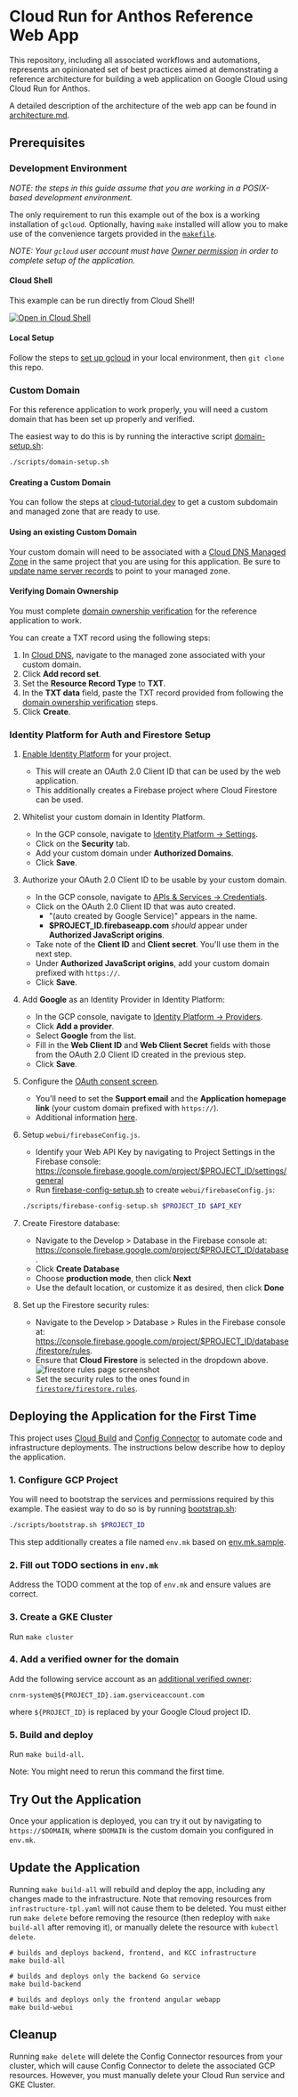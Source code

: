 # Cloud Run for Anthos Reference Web App

This repository, including all associated workflows and automations, represents
an opinionated set of best practices aimed at demonstrating a reference architecture
for building a web application on Google Cloud using Cloud Run for Anthos.

A detailed description of the architecture of the web app can be found in [architecture.md][].

## Prerequisites

### Development Environment

*NOTE: the steps in this guide assume that you are working in a POSIX-based
development environment.*

The only requirement to run this example out of the box is a working
installation of `gcloud`. Optionally, having `make` installed will allow you
to make use of the convenience targets provided in the [`makefile`][].

*NOTE: Your `gcloud` user account must have [Owner permission][] in order
to complete setup of the application.*

#### Cloud Shell

This example can be run directly from Cloud Shell!

[![Open in Cloud Shell](https://gstatic.com/cloudssh/images/open-btn.svg)](https://ssh.cloud.google.com/cloudshell/editor?cloudshell_git_repo=https%3A%2F%2Fgithub.com%2FGoogleCloudPlatform%2Fcloud-run-anthos-reference-web-app&cloudshell_git_branch=master)

#### Local Setup

Follow the steps to [set up gcloud][] in your local environment,
then `git clone` this repo.

### Custom Domain

For this reference application to work properly, you will need a custom domain
that has been set up properly and verified.

The easiest way to do this is by running the interactive script
[domain-setup.sh][]:

```bash
./scripts/domain-setup.sh
```

#### Creating a Custom Domain

You can follow the steps at [cloud-tutorial.dev][] to get a
custom subdomain and managed zone that are ready to use.

#### Using an existing Custom Domain

Your custom domain will need to be associated with a [Cloud DNS Managed Zone][]
in the same project that you are using for this application. Be sure to
[update name server records][] to point to your managed zone.

#### Verifying Domain Ownership

You must complete [domain ownership verification][] for the reference
application to work.

You can create a TXT record using the following steps:

1. In [Cloud DNS][], navigate to the managed zone associated with your custom domain.
1. Click **Add record set**.
1. Set the **Resource Record Type** to **TXT**.
1. In the **TXT data** field, paste the TXT record provided from following the
   [domain ownership verification][] steps.
1. Click **Create**.

### Identity Platform for Auth and Firestore Setup

1. [Enable Identity Platform][] for your project.
   * This will create an OAuth 2.0 Client ID that can be used by the web application.
   * This additionally creates a Firebase project where Cloud Firestore can be used.
1. Whitelist your custom domain in Identity Platform.
   * In the GCP console, navigate to [Identity Platform -> Settings][].
   * Click on the **Security** tab.
   * Add your custom domain under **Authorized Domains**.
   * Click **Save**.
1. Authorize your OAuth 2.0 Client ID to be usable by your custom domain.
   * In the GCP console, navigate to [APIs & Services -> Credentials][].
   * Click on the OAuth 2.0 Client ID that was auto created.
     * "(auto created by Google Service)" appears in the name.
     * **$PROJECT_ID.firebaseapp.com** _should_ appear under
       **Authorized JavaScript origins**.
   * Take note of the **Client ID** and **Client secret**. You'll use them in
     the next step.
   * Under **Authorized JavaScript origins**, add your custom domain prefixed
     with `https://`.
   * Click **Save**.
1. Add **Google** as an Identity Provider in Identity Platform:
   * In the GCP console, navigate to [Identity Platform -> Providers][].
   * Click **Add a provider**.
   * Select **Google** from the list.
   * Fill in the **Web Client ID** and **Web Client Secret** fields with those
     from the OAuth 2.0 Client ID created in the previous step.
   * Click **Save**.
1. Configure the [OAuth consent screen][].
   * You'll need to set the **Support email** and the
     **Application homepage link** (your custom domain prefixed with `https://`).
   * Additional information
     [here](https://support.google.com/cloud/answer/6158849?hl=en#userconsent).
1. Setup `webui/firebaseConfig.js`.
   * Identify your Web API Key by navigating to Project Settings in the Firebase
     console:
     <https://console.firebase.google.com/project/$PROJECT_ID/settings/general>
   * Run [firebase-config-setup.sh][] to create `webui/firebaseConfig.js`:

   ```bash
   ./scripts/firebase-config-setup.sh $PROJECT_ID $API_KEY
   ```

1. Create Firestore database:
   * Navigate to the Develop > Database in the Firebase console at:
     <https://console.firebase.google.com/project/$PROJECT_ID/database>.
   * Click **Create Database**
   * Choose **production mode**, then click **Next**
   * Use the default location, or customize it as desired, then click **Done**

1. Set up the Firestore security rules:
   * Navigate to the Develop > Database > Rules in the Firebase console at:
     <https://console.firebase.google.com/project/$PROJECT_ID/database/firestore/rules>.
   * Ensure that **Cloud Firestore** is selected in the dropdown above.
     ![firestore rules page screenshot][]
   * Set the security rules to the ones found in [`firestore/firestore.rules`][].

## Deploying the Application for the First Time

This project uses [Cloud Build][] and [Config Connector][] to automate code and
infrastructure deployments.
The instructions below describe how to deploy the application.

### 1. Configure GCP Project

You will need to bootstrap the services and permissions required by this example.
The easiest way to do so is by running [bootstrap.sh][]:

```bash
./scripts/bootstrap.sh $PROJECT_ID
```

This step additionally creates a file named `env.mk` based on [env.mk.sample](env.mk.sample).

### 2. Fill out TODO sections in `env.mk`

Address the TODO comment at the top of `env.mk` and ensure values are correct.

### 3. Create a GKE Cluster

Run `make cluster`

### 4. Add a verified owner for the domain

Add the following service account as an [additional verified owner][]:

`cnrm-system@${PROJECT_ID}.iam.gserviceaccount.com`

where `${PROJECT_ID}` is replaced by your Google Cloud project ID.

### 5. Build and deploy

Run `make build-all`.

Note: You might need to rerun this command the first time.

## Try Out the Application

Once your application is deployed, you can try it out by navigating to `https://$DOMAIN`,
where `$DOMAIN` is the custom domain
you configured in `env.mk`.

## Update the Application

Running `make build-all` will rebuild and deploy the app, including any changes
made to the infrastructure. Note that removing resources from `infrastructure-tpl.yaml`
will not cause them to be deleted. You must either run `make delete` before removing
the resource (then redeploy with `make build-all` after removing it), or manually
delete the resource with `kubectl delete`.

```shell
# builds and deploys backend, frontend, and KCC infrastructure
make build-all

# builds and deploys only the backend Go service
make build-backend

# builds and deploys only the frontend angular webapp
make build-webui
```

## Cleanup

Running `make delete` will delete the Config Connector resources from your cluster,
which will cause Config Connector to delete the associated GCP resources.
However, you must manually delete your Cloud Run service and GKE Cluster.

[APIs & Services -> Credentials]: https://console.cloud.google.com/apis/credentials
[Cloud Build]: https://cloud.google.com/cloud-build/docs
[Config Connector]: https://cloud.google.com/config-connector/docs
[Cloud DNS Managed Zone]: https://cloud.google.com/dns/zones
[Cloud DNS]: https://console.cloud.google.com/net-services/dns/zones
[update name server records]: https://cloud.google.com/dns/docs/migrating#update_your_registrars_name_server_records
[domain ownership verification]: https://cloud.google.com/storage/docs/domain-name-verification#verification
[additional verified owner]: https://cloud.google.com/storage/docs/domain-name-verification?_ga=2.256052552.-234301672.1582050261#additional_verified_owners
[Enable Identity Platform]: https://console.cloud.google.com/marketplace/details/google-cloud-platform/customer-identity
[Identity Platform -> Providers]: https://console.cloud.google.com/customer-identity/providers
[Identity Platform quickstart guide]: https://cloud.google.com/identity-platform/docs/quickstart-email-password#sign_the_user_in
[Identity Platform page in the GCP console]: https://console.cloud.google.com/marketplace/details/google-cloud-platform/customer-identity
[OAuth consent screen]: https://console.cloud.google.com/apis/credentials/consent
[Identity Platform -> Settings]: https://console.cloud.google.com/customer-identity/settings
[Setting up OAuth 2.0 guide]: https://support.google.com/cloud/answer/6158849?hl=en
[set up gcloud]: https://cloud.google.com/sdk/docs
[`makefile`]: makefile
[Owner permission]: https://console.cloud.google.com/iam-admin/roles/details/roles%3Cowner
[architecture.md]: ./docs/architecture.md
[cloud-tutorial.dev]: https://cloud-tutorial.dev/
[bootstrap.sh]: scripts/bootstrap.sh
[firebase-config-setup.sh]: scripts/firebase-config-setup.sh
[domain-setup.sh]: scripts/domain-setup.sh
[firestore rules page screenshot]: docs/img/firestore_rules_page.png
[`firestore/firestore.rules`]: firestore/firestore.rules
